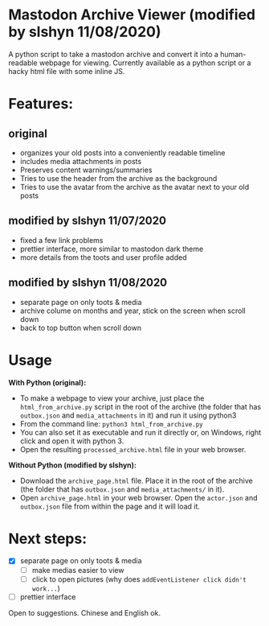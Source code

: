# Mastodon Archive Viewer (modified by slshyn 11/08/2020)
A python script to take a mastodon archive and convert it into a human-readable webpage for viewing. Currently available as a python script or a hacky html file with some inline JS. 

# Features:
## original
* organizes your old posts into a conveniently readable timeline
* includes media attachments in posts
* Preserves content warnings/summaries
* Tries to use the header from the archive as the background
* Tries to use the avatar from the archive as the avatar next to your old posts
## modified by slshyn 11/07/2020 
* fixed a few link problems
* prettier interface, more similar to mastodon dark theme
* more details from the toots and user profile added
## modified by slshyn 11/08/2020 
* separate page on only toots & media
* archive colume on months and year, stick on the screen when scroll down
* back to top button when scroll down


# Usage
<b>With Python (original):</b>
* To make a webpage to view your archive, just place the `html_from_archive.py` script in the root of the archive (the folder that has `outbox.json` and `media_attachments` in it) and run it using python3 
* From the command line: `python3 html_from_archive.py`
* You can also set it as executable and run it directly or, on Windows, right click and open it with python 3.
* Open the resulting `processed_archive.html` file in your web browser.

<b>Without Python (modified by slshyn):</b>

* Download the `archive_page.html` file. Place it in the root of the archive (the folder that has `outbox.json` and `media_attachments/` in it).
* Open `archive_page.html` in your web browser. Open the `actor.json` and `outbox.json` file from within the page and it will load it.


# Next steps:

- [x] separate page on only toots & media
	- [ ] make medias easier to view
	- [ ] click to open pictures (why does `addEventListener click didn't work...`)
- [ ] prettier interface

Open to suggestions. Chinese and English ok.
